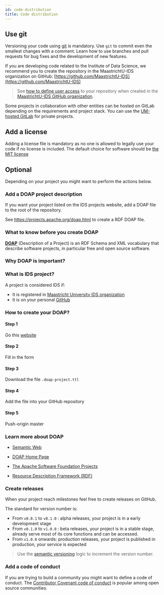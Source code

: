 ```yaml
---
id: code-distribution
title: Code distribution
---
```


## Use git

Versioning your code using [git](https://git-scm.com/) is mandatory. Use `git` to commit even the smallest changes with a comment. Learn how to use branches and pull requests for bug fixes and the development of new features.

If you are developing code related to the Institute of Data Science, we recommend you to create the repository in the MaastrichtU-IDS organization on GitHub: [https://github.com/MaastrichtU-IDS](https://github.com/MaastrichtU-IDS)

> See [how to define user access](/docs/project-management) to your repository when created in the [MaastrichtU-IDS GitHub organization](https://github.com/MaastrichtU-IDS).

Some projects in collaboration with other entities can be hosted on GitLab depending on the requirements and project stack. You can use the [UM-hosted GitLab](https://gitlab.maastrichtuniversity.nl/) for private projects.

## Add a license

Adding a license file is mandatory as no one is allowed to legally use your code if no license is included. The default choice for software should be [the MIT license](https://choosealicense.com/licenses/mit/)

## Optional

Depending on your project you might want to perform the actions below.

### Add a DOAP project description

If you want your project listed on the IDS projects website, add a  DOAP file to the root of the repository.

See https://projects.apache.org/doap.html to create a RDF DOAP file.



### What to know before you create DOAP

**[DOAP](https://github.com/ewilderj/doap/wiki)** (Description of a Project) is an RDF Schema and XML vocabulary that describe software projects, in particular free and open source software.

### Why DOAP is important?



### What is IDS project?

A project is considered IDS if:

* It is registered in [Maastricht University IDS organization](https://github.com/MaastrichtU-IDS?utf8=%E2%9C%93&q=&type=&language=)
* It is on your personal [GitHub](https://github.com/MaastrichtU-IDS?utf8=%E2%9C%93&q=&type=&language=)



### How to create your DOAP?

#### Step 1

Go this [website](https://ids-projects.137.120.31.102.nip.io/create-doap)

#### Step 2

Fill in the form

#### Step 3

Download the file `.doap-project.ttl`

#### Step 4

Add the file into your GitHub repository

#### Step 5

Push-origin master



### Learn more about DOAP

- [Semantic Web](http://en.wikipedia.org/wiki/Semantic_web)

- [DOAP Home Page](https://github.com/edumbill/doap/wiki)

- [The Apache Software Foundation Projects](http://projects.apache.org/)

- [Resource Description Framework (RDF)](http://en.wikipedia.org/wiki/Resource_Description_Framework)

  

### Create releases

When your project reach milestones feel free to create releases on GitHub.

The standard for version number is:

* From `v0.0.1` to `v0.1.0` : alpha releases, your project is in a early development stage
* From `v0.1.0` to `v1.0.0` : beta releases, your project is in a stable stage, already serve most of its core functions and can be accessed.
* From `v1.0.0` onwards: production releases, your project is published in production, your service is expected

> Use the [semantic versioning](https://semver.org/) logic to increment the version number.

### Add a code of conduct

If you are trying to build a community you might want to define a code of conduct. The [Contributor Covenant code of conduct](https://www.contributor-covenant.org/version/1/4/code-of-conduct/code_of_conduct.md) is popular among open source communities.